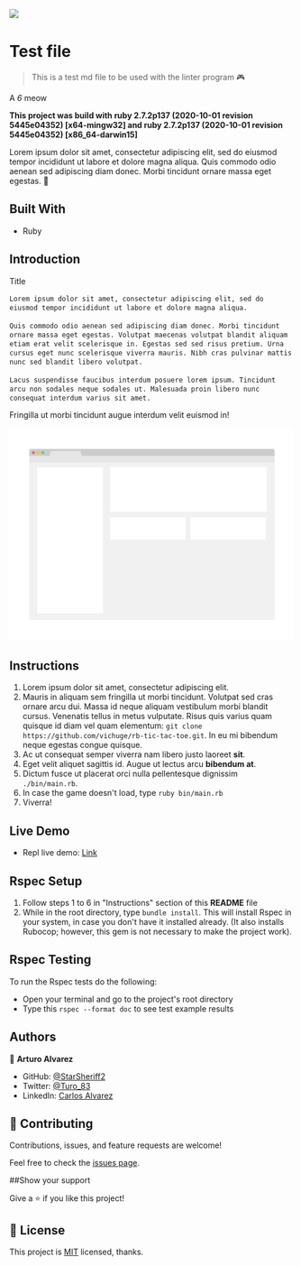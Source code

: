 ![](https://img.shields.io/badge/Microverse-blueviolet)

# Test file

> This is a test md file to be used with the linter program 🎮

A _6_ meow

**This project was build with ruby 2.7.2p137 (2020-10-01 revision 5445e04352) [x64-mingw32] and ruby 2.7.2p137 (2020-10-01 revision 5445e04352) [x86_64-darwin15]**

Lorem ipsum dolor sit amet, consectetur adipiscing elit, sed do eiusmod tempor incididunt ut labore et dolore magna aliqua. Quis commodo odio aenean sed adipiscing diam donec. Morbi tincidunt ornare massa eget egestas. 🙂

## Built With

- Ruby

## Introduction

Title

    Lorem ipsum dolor sit amet, consectetur adipiscing elit, sed do eiusmod tempor incididunt ut labore et dolore magna aliqua.

    Quis commodo odio aenean sed adipiscing diam donec. Morbi tincidunt ornare massa eget egestas. Volutpat maecenas volutpat blandit aliquam etiam erat velit scelerisque in. Egestas sed sed risus pretium. Urna cursus eget nunc scelerisque viverra mauris. Nibh cras pulvinar mattis nunc sed blandit libero volutpat.

    Lacus suspendisse faucibus interdum posuere lorem ipsum. Tincidunt arcu non sodales neque sodales ut. Malesuada proin libero nunc consequat interdum varius sit amet.

Fringilla ut morbi tincidunt augue interdum velit euismod in!

![How to win](./app_screenshot.png)

## Instructions

1. Lorem ipsum dolor sit amet, consectetur adipiscing elit.
2. Mauris in aliquam sem fringilla ut morbi tincidunt. Volutpat sed cras ornare arcu dui. Massa id neque aliquam vestibulum morbi blandit cursus. Venenatis tellus in metus vulputate. Risus quis varius quam quisque id diam vel quam elementum: `git clone https://github.com/vichuge/rb-tic-tac-toe.git`. In eu mi bibendum neque egestas congue quisque.
3. Ac ut consequat semper viverra nam libero justo laoreet **sit**.
4. Eget velit aliquet sagittis id. Augue ut lectus arcu **bibendum at**.
7. Dictum fusce ut placerat orci nulla pellentesque dignissim `./bin/main.rb`.
8. In case the game doesn't load, type `ruby bin/main.rb`
9. Viverra!

## Live Demo

- Repl live demo: [Link](https://repl.it/@StarSheriff2/Tic-Tac-Toe-Ruby-Project)

## Rspec Setup

1. Follow steps 1 to 6 in "Instructions" section of this **README** file
2. While in the root directory, type `bundle install`. This will install Rspec in your system, in case you don't have it installed already. (It also installs Rubocop; however, this gem is not necessary to make the project work).

## Rspec Testing

To run the Rspec tests do the following:
- Open your terminal and go to the project's root directory
- Type this `rspec --format doc` to see test example results

## Authors

👤 **Arturo Alvarez**

- GitHub: [@StarSheriff2](https://github.com/StarSheriff2)
- Twitter: [@Turo_83](https://twitter.com/Turo_83)
- LinkedIn: [Carlos Alvarez](https://www.linkedin.com/in/carlosalvarezveroy/)

## 🤝 Contributing

Contributions, issues, and feature requests are welcome!

Feel free to check the [issues page](https://github.com/StarSheriff2/Using-RSpec-to-Test-Projects/issues).

##Show your support

Give a ⭐️ if you like this project!

## 📝 License

This project is [MIT](https://github.com/vichuge/ruby_enumerables/blob/main/LICENSE) licensed, thanks.
